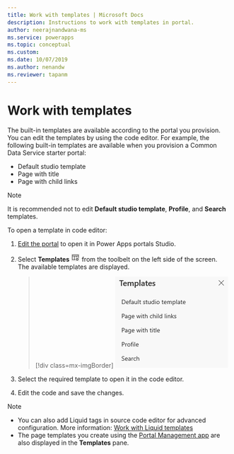 ```yaml
---
title: Work with templates | Microsoft Docs
description: Instructions to work with templates in portal.
author: neerajnandwana-ms
ms.service: powerapps
ms.topic: conceptual
ms.custom: 
ms.date: 10/07/2019
ms.author: nenandw
ms.reviewer: tapanm
---
```


# Work with templates

The built-in templates are available according to the portal you provision. You can edit the templates by using the code editor. For example, the following built-in templates are available when you provision a Common Data Service starter portal:

- Default studio template
- Page with title
- Page with child links


> [!NOTE]
> It is recommended not to edit **Default studio template**, **Profile**, and **Search** templates.

To open a template in code editor:

1.  [Edit the portal](manage-existing-portals.md#edit) to open it in Power Apps portals Studio.  

2.  Select **Templates** ![templates icon](media/templates-icon.png "Templates icon") from the toolbelt on the left side of the screen. The available templates are displayed.  

    > [!div class=mx-imgBorder]
    > ![templates pane](media/templates-pane.png "Templates pane")  

3.  Select the required template to open it in the code editor.

4.  Edit the code and save the changes.

> [!NOTE]
> - You can also add Liquid tags in source code editor for advanced configuration. More information: [Work with Liquid templates](liquid/liquid-overview.md)
> - The page templates you create using the [Portal Management app](configure/configure-portal.md) are also displayed in the **Templates** pane.
